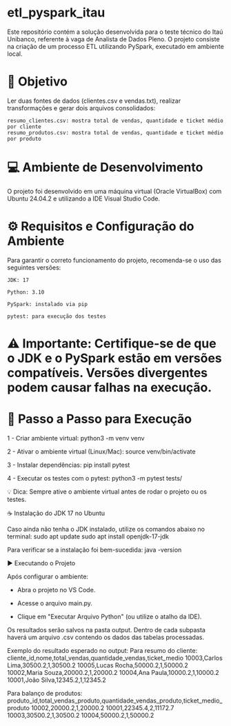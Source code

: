 # etl_pyspark_itau

Este repositório contém a solução desenvolvida para o teste técnico do Itaú Unibanco, referente à vaga de Analista de Dados Pleno. O projeto consiste na criação de um processo ETL utilizando PySpark, executado em ambiente local.

# 🎯 Objetivo

Ler duas fontes de dados (clientes.csv e vendas.txt), realizar transformações e gerar dois arquivos consolidados:

    resumo_clientes.csv: mostra total de vendas, quantidade e ticket médio por cliente
    resumo_produtos.csv: mostra total de vendas, quantidade e ticket médio por produto


# 💻 Ambiente de Desenvolvimento
O projeto foi desenvolvido em uma máquina virtual (Oracle VirtualBox) com Ubuntu 24.04.2 e utilizando a IDE Visual Studio Code.

# ⚙️ Requisitos e Configuração do Ambiente
Para garantir o correto funcionamento do projeto, recomenda-se o uso das seguintes versões:

    JDK: 17

    Python: 3.10

    PySpark: instalado via pip

    pytest: para execução dos testes

# ⚠️ Importante: Certifique-se de que o JDK e o PySpark estão em versões compatíveis. Versões divergentes podem causar falhas na execução.

# 🚀 Passo a Passo para Execução

1 - Criar ambiente virtual:
python3 -m venv venv

2 - Ativar o ambiente virtual (Linux/Mac):
source venv/bin/activate

3 - Instalar dependências:
pip install pytest

4 - Executar os testes com o pytest:
python3 -m pytest tests/

💡 Dica: Sempre ative o ambiente virtual antes de rodar o projeto ou os testes.

☕ Instalação do JDK 17 no Ubuntu

Caso ainda não tenha o JDK instalado, utilize os comandos abaixo no terminal:
sudo apt update
sudo apt install openjdk-17-jdk

Para verificar se a instalação foi bem-sucedida:
java -version

▶️ Executando o Projeto

Após configurar o ambiente:

 - Abra o projeto no VS Code.

 - Acesse o arquivo main.py.

 - Clique em "Executar Arquivo Python" (ou utilize o atalho da IDE).

Os resultados serão salvos na pasta output. Dentro de cada subpasta haverá um arquivo .csv contendo os dados das tabelas processadas.

Exemplo do resultado esperado no output:
Para resumo do cliente:
cliente_id,nome,total_vendas,quantidade_vendas,ticket_medio
10003,Carlos Lima,30500.2,1,30500.2
10005,Lucas Rocha,50000.2,1,50000.2
10002,Maria Souza,20000.2,1,20000.2
10004,Ana Paula,10000.2,1,10000.2
10001,João Silva,12345.2,1,12345.2

Para balanço de produtos:
produto_id,total_vendas_produto,quantidade_vendas_produto,ticket_medio_produto
10002,20000.2,1,20000.2
10001,22345.4,2,11172.7
10003,30500.2,1,30500.2
10004,50000.2,1,50000.2

